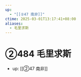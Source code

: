 ```yaml
---
up:
  - "[[②47 南非]]"
ctime: 2025-03-01T13:17:41+08:00
aliases:
  - 毛里求斯
---
```


# ②484 毛里求斯

- up: [[②47 南非]]
